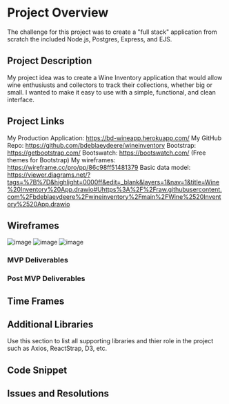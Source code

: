 # Project Overview
The challenge for this project was to create a "full stack" application from scratch the included Node.js, Postgres, Express, and EJS.  

## Project Description
My project idea was to create a Wine Inventory application that would allow wine enthusiusts and collectors to track their collections, whether big or small. I wanted to make it easy to use with a simple, functional, and clean interface.  

## Project Links
My Production Application:  https://bd-wineapp.herokuapp.com/
My GitHub Repo:  https://github.com/bdeblaeydeere/wineinventory
Bootstrap:  https://getbootstrap.com/
Bootswatch: https://bootswatch.com/ (Free themes for Bootstrap)
My wireframes:  https://wireframe.cc/pro/pp/86c98ff51481379
Basic data model: https://viewer.diagrams.net/?tags=%7B%7D&highlight=0000ff&edit=_blank&layers=1&nav=1&title=Wine%20Inventory%20App.drawio#Uhttps%3A%2F%2Fraw.githubusercontent.com%2Fbdeblaeydeere%2Fwineinventory%2Fmain%2FWine%2520Inventory%2520App.drawio

## Wireframes
![image](https://user-images.githubusercontent.com/80486373/137138482-8b3fb5c5-953f-4614-b8b4-6d8ad5f0bc4d.png)
![image](https://user-images.githubusercontent.com/80486373/137138524-352441c7-2c5e-4353-a12d-69be2cd333cf.png)
![image](https://user-images.githubusercontent.com/80486373/137138548-1e2dd8ce-e65e-4e9f-94a2-02e7a7eccb31.png)


### MVP Deliverables

### Post MVP Deliverables

## Time Frames

## Additional Libraries
 Use this section to list all supporting libraries and thier role in the project such as Axios, ReactStrap, D3, etc. 

## Code Snippet

## Issues and Resolutions
